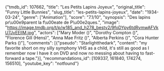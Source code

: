 {"tmdb_id": 107662, "title": "Les Petits Lapins Joyeux", "original_title": "Funny Little Bunnies", "slug_title": "les-petits-lapins-joyeux", "date": "1934-03-24", "genre": ["Animation"], "score": "7.1/10", "synopsis": "Des lapins pr\u00e9parent la f\u00eate de P\u00e2ques.", "image": "https://image.tmdb.org/t/p/w185_and_h278_bestv2/9foDYpy6tdRvmwAFVkU7JvEElIM.jpg", "actors": ["Mary Moder ()", "Dorothy Compton ()", "Florence Gill (Hens)", "Anna Mae Fritz ()", "Alberta Perkins ()", "Cora Hunter Parks ()"], "comments": [{"pseudo": "Starlightthedark", "content": "my favorite short on my silly symphony VHS as a child, it's still as good as I remember now I have it on DVD and now no messing about having to fast-forward a tape."}], "recommandations_id": [109337, 161840, 174274, 156510], "youtube_key": "notfound"}